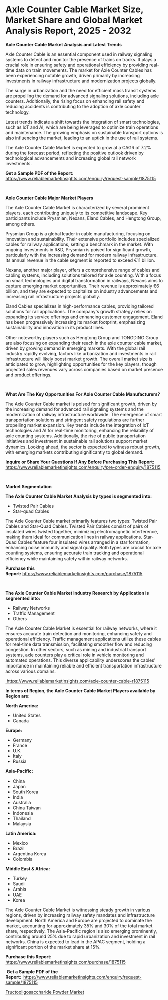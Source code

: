 <p><h1>Axle Counter Cable Market Size, Market Share and Global Market Analysis Report, 2025 - 2032</h1></p><p><strong>Axle Counter Cable Market Analysis and Latest Trends</strong></p>
<p><p>Axle Counter Cable is an essential component used in railway signaling systems to detect and monitor the presence of trains on tracks. It plays a crucial role in ensuring safety and operational efficiency by providing real-time data on train movements. The market for Axle Counter Cables has been experiencing notable growth, driven primarily by increasing investments in railway infrastructure and modernization projects globally. </p><p>The surge in urbanization and the need for efficient mass transit systems are propelling the demand for advanced signaling solutions, including axle counters. Additionally, the rising focus on enhancing rail safety and reducing accidents is contributing to the adoption of axle counter technology. </p><p>Latest trends indicate a shift towards the integration of smart technologies, such as IoT and AI, which are being leveraged to optimize train operations and maintenance. The growing emphasis on sustainable transport options is also influencing the market, leading to an uptick in the use of rail systems. </p><p>The Axle Counter Cable Market is expected to grow at a CAGR of 7.2% during the forecast period, reflecting the positive outlook driven by technological advancements and increasing global rail network investments.</p></p>
<p><strong>Get a Sample PDF of the Report:&nbsp;</strong> <a href="https://www.reliablemarketinsights.com/enquiry/request-sample/1875115?utm_campaign=2240&utm_medium=2&utm_source=Github&utm_content=ia&utm_term=02042025&utm_id=axle-counter-cable">https://www.reliablemarketinsights.com/enquiry/request-sample/1875115</a></p>
<p>&nbsp;</p>
<p><strong>Axle Counter Cable Major Market Players</strong></p>
<p><p>The Axle Counter Cable Market is characterized by several prominent players, each contributing uniquely to its competitive landscape. Key participants include Prysmian, Nexans, Eland Cables, and Hengtong Group, among others. </p><p>Prysmian Group is a global leader in cable manufacturing, focusing on innovation and sustainability. Their extensive portfolio includes specialized cables for railway applications, setting a benchmark in the market. With ongoing investments in R&D, Prysmian is poised for significant growth, particularly with the increasing demand for modern railway infrastructure. Its annual revenue in the cable segment is reported to exceed €11 billion.</p><p>Nexans, another major player, offers a comprehensive range of cables and cabling systems, including solutions tailored for axle counting. With a focus on smart technologies and digital transformation in railways, Nexans aims to capture emerging market opportunities. Their revenue is approximately €6 billion, and they are expected to capitalize on industry advancements and increasing rail infrastructure projects globally.</p><p>Eland Cables specializes in high-performance cables, providing tailored solutions for rail applications. The company's growth strategy relies on expanding its service offerings and enhancing customer engagement. Eland has been progressively increasing its market footprint, emphasizing sustainability and innovation in its product lines.</p><p>Other noteworthy players such as Hengtong Group and TONGDING Group are also focusing on expanding their reach in the axle counter cable market, driven by growing demand in emerging markets. With the global rail industry rapidly evolving, factors like urbanization and investments in rail infrastructure will likely boost market growth. The overall market size is anticipated to grow, highlighting opportunities for the key players, though projected sales revenues vary across companies based on market presence and product offerings.</p></p>
<p>&nbsp;</p>
<p><strong>What Are The Key Opportunities For Axle Counter Cable Manufacturers?</strong></p>
<p><p>The Axle Counter Cable market is poised for significant growth, driven by the increasing demand for advanced rail signaling systems and the modernization of railway infrastructure worldwide. The emergence of smart transportation solutions and stringent safety regulations are further propelling market expansion. Key trends include the integration of IoT technologies and AI for real-time monitoring, enhancing the reliability of axle counting systems. Additionally, the rise of public transportation initiatives and investment in sustainable rail solutions support market dynamics. Looking ahead, the sector is expected to witness robust growth, with emerging markets contributing significantly to global demand.</p></p>
<p><strong>Inquire or Share Your Questions If Any Before Purchasing This Report:</strong> <a href="https://www.reliablemarketinsights.com/enquiry/pre-order-enquiry/1875115?utm_campaign=2240&utm_medium=2&utm_source=Github&utm_content=ia&utm_term=02042025&utm_id=axle-counter-cable">https://www.reliablemarketinsights.com/enquiry/pre-order-enquiry/1875115</a></p>
<p>&nbsp;</p>
<p><strong>Market Segmentation</strong></p>
<p><strong>The Axle Counter Cable Market Analysis by types is segmented into:</strong></p>
<p><ul><li>Twisted Pair Cables</li><li>Star-quad Cables</li></ul></p>
<p><p>The Axle Counter Cable market primarily features two types: Twisted Pair Cables and Star-Quad Cables. Twisted Pair Cables consist of pairs of insulated wires twisted together, minimizing electromagnetic interference, making them ideal for communication lines in railway applications. Star-Quad Cables feature four insulated wires arranged in a star formation, enhancing noise immunity and signal quality. Both types are crucial for axle counting systems, ensuring accurate train tracking and operational efficiency while maintaining safety within railway networks.</p></p>
<p><strong>Purchase this Report:&nbsp;</strong><a href="https://www.reliablemarketinsights.com/purchase/1875115?utm_campaign=2240&utm_medium=2&utm_source=Github&utm_content=ia&utm_term=02042025&utm_id=axle-counter-cable">https://www.reliablemarketinsights.com/purchase/1875115</a></p>
<p>&nbsp;</p>
<p><strong>The Axle Counter Cable Market Industry Research by Application is segmented into:</strong></p>
<p><ul><li>Railway Networks</li><li>Traffic Management</li><li>Others</li></ul></p>
<p><p>The Axle Counter Cable Market is essential for railway networks, where it ensures accurate train detection and monitoring, enhancing safety and operational efficiency. Traffic management applications utilize these cables for real-time data transmission, facilitating smoother flow and reducing congestion. In other sectors, such as mining and industrial transport systems, axle counters play a critical role in vehicle monitoring and automated operations. This diverse applicability underscores the cables' importance in maintaining reliable and efficient transportation infrastructure across various domains.</p></p>
<p><a href="https://www.reliablemarketinsights.com/axle-counter-cable-r1875115?utm_campaign=2240&utm_medium=2&utm_source=Github&utm_content=ia&utm_term=02042025&utm_id=axle-counter-cable">&nbsp;https://www.reliablemarketinsights.com/axle-counter-cable-r1875115</a></p>
<p><strong>In terms of Region, the Axle Counter Cable Market Players available by Region are:</strong></p>
<p>
    <p> <strong> North America: </strong>
        <ul>
            <li>United States</li>
            <li>Canada</li>
        </ul>
        </p> 
    <p> <strong> Europe: </strong>
        <ul>
            <li>Germany</li>
            <li>France</li>
            <li>U.K.</li>
            <li>Italy</li>
            <li>Russia</li>
        </ul>
        </p> 
    <p> <strong> Asia-Pacific: </strong>
        <ul>
            <li>China</li>
            <li>Japan</li>
            <li>South Korea</li>
            <li>India</li>
            <li>Australia</li>
            <li>China Taiwan</li>
            <li>Indonesia</li>
            <li>Thailand</li>
            <li>Malaysia</li>
        </ul>
        </p> 
    <p> <strong> Latin America: </strong>
        <ul>
            <li>Mexico</li>
            <li>Brazil</li>
            <li>Argentina Korea</li>
            <li>Colombia</li>
        </ul>
        </p> 
    <p> <strong> Middle East & Africa: </strong>
        <ul>
            <li>Turkey</li>
            <li>Saudi</li>
            <li>Arabia</li>
            <li>UAE</li>
            <li>Korea</li>
        </ul>
    </p>
    </p>
<p><p>The Axle Counter Cable Market is witnessing steady growth in various regions, driven by increasing railway safety mandates and infrastructure development. North America and Europe are projected to dominate the market, accounting for approximately 35% and 30% of the total market share, respectively. The Asia-Pacific region is also emerging prominently, contributing around 25% due to rapid urbanization and investment in rail networks. China is expected to lead in the APAC segment, holding a significant portion of the market share at 15%.</p></p>
<p><strong>Purchase this Report: </strong><a href="https://www.reliablemarketinsights.com/purchase/1875115?utm_campaign=2240&utm_medium=2&utm_source=Github&utm_content=ia&utm_term=02042025&utm_id=axle-counter-cable">https://www.reliablemarketinsights.com/purchase/1875115</a></p>
<p>&nbsp;<strong>Get a Sample PDF of the Report:&nbsp;&nbsp;</strong><a href="https://www.reliablemarketinsights.com/enquiry/request-sample/1875115?utm_campaign=2240&utm_medium=2&utm_source=Github&utm_content=ia&utm_term=02042025&utm_id=axle-counter-cable">https://www.reliablemarketinsights.com/enquiry/request-sample/1875115</a></p>
<p><strong></strong></p>
<p><p><a href="https://github.com/gukenneth26571/Market-Research-Report-List-1/blob/main/fructooligosaccharide-powder-market.md?utm_campaign=2240&utm_medium=2&utm_source=Github&utm_content=ia&utm_term=02042025&utm_id=axle-counter-cable">Fructooligosaccharide Powder Market</a></p></p>